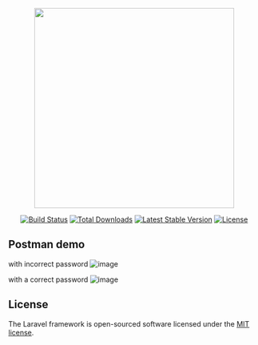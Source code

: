 <p align="center"><a href="https://laravel.com" target="_blank"><img src="https://raw.githubusercontent.com/laravel/art/master/logo-lockup/5%20SVG/2%20CMYK/1%20Full%20Color/laravel-logolockup-cmyk-red.svg" width="400"></a></p>

<p align="center">
<a href="https://travis-ci.org/laravel/framework"><img src="https://travis-ci.org/laravel/framework.svg" alt="Build Status"></a>
<a href="https://packagist.org/packages/laravel/framework"><img src="https://img.shields.io/packagist/dt/laravel/framework" alt="Total Downloads"></a>
<a href="https://packagist.org/packages/laravel/framework"><img src="https://img.shields.io/packagist/v/laravel/framework" alt="Latest Stable Version"></a>
<a href="https://packagist.org/packages/laravel/framework"><img src="https://img.shields.io/packagist/l/laravel/framework" alt="License"></a>
</p>

## Postman demo
  
  with incorrect password
![image](https://user-images.githubusercontent.com/84500378/183053357-861c040e-78a9-401c-b83a-bcbcb76d2cba.png)

  with a correct password
![image](https://user-images.githubusercontent.com/84500378/183053532-061f3733-3dc2-4920-bf1e-4cbe344e1123.png)



## License

The Laravel framework is open-sourced software licensed under the [MIT license](https://opensource.org/licenses/MIT).
